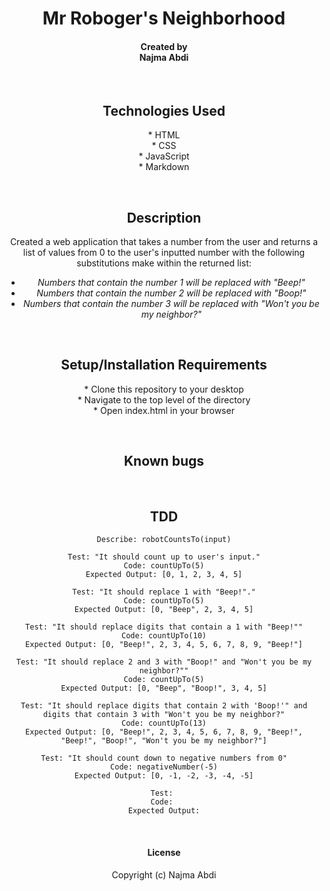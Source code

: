 # <div align="center"> **Mr Roboger's Neighborhood**</div>

#### <div align="center"> **Created by <br>** Najma Abdi </div>  
<p>&nbsp;</p>

## <div align="center"> Technologies Used
<div align="center">* HTML
<div align="center">* CSS
<div align="center">* JavaScript 
<div align="center">* Markdown

<p>&nbsp;</p>

## <div align="center"> Description </div>
 Created a web application that takes a number from the user and returns a list of values from 0 to the user's inputted number with the following substitutions make within the returned list:
  - *Numbers that contain the number 1 will be replaced with "Beep!"*
  - *Numbers that contain the number 2 will be replaced with "Boop!"*
  - *Numbers that contain the number 3 will be replaced with "Won't you be my neighbor?"*</div>
<p>&nbsp;</p>


## <div align="center">Setup/Installation Requirements 
<div align="center">* Clone this repository to your desktop 
<div align="center">* Navigate to the top level of the directory
<div align="center">* Open index.html in your browser 
<p>&nbsp;</p>


## <div align="center"> Known bugs </div>
    
<p>&nbsp;</p>


## <div align="center"> TDD </div>
    Describe: robotCountsTo(input)

    Test: "It should count up to user's input."
    Code: countUpTo(5)
    Expected Output: [0, 1, 2, 3, 4, 5]

    Test: "It should replace 1 with "Beep!"."
    Code: countUpTo(5)
    Expected Output: [0, "Beep", 2, 3, 4, 5]

    Test: "It should replace digits that contain a 1 with "Beep!""
    Code: countUpTo(10)
    Expected Output: [0, "Beep!", 2, 3, 4, 5, 6, 7, 8, 9, "Beep!"]

    Test: "It should replace 2 and 3 with "Boop!" and "Won't you be my neighbor?""
    Code: countUpTo(5)
    Expected Output: [0, "Beep", "Boop!", 3, 4, 5]

    Test: "It should replace digits that contain 2 with 'Boop!'" and digits that contain 3 with "Won't you be my neighbor?"
    Code: countUpTo(13)
    Expected Output: [0, "Beep!", 2, 3, 4, 5, 6, 7, 8, 9, "Beep!", "Beep!", "Boop!", "Won't you be my neighbor?"]

    Test: "It should count down to negative numbers from 0"
    Code: negativeNumber(-5)
    Expected Output: [0, -1, -2, -3, -4, -5]

    Test: 
    Code: 
    Expected Output:
<p>&nbsp;</p>

#### License

Copyright (c)  Najma Abdi